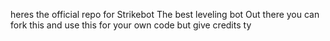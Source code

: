 heres the official repo for Strikebot The best leveling bot Out there
you can fork this and use this for your own code but give credits ty
